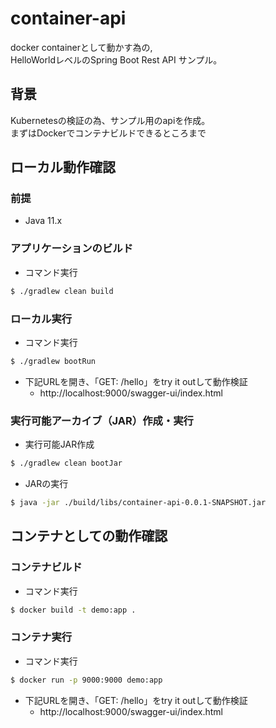 # container-api
docker containerとして動かす為の,  
HelloWorldレベルのSpring Boot Rest API サンプル。

## 背景

Kubernetesの検証の為、サンプル用のapiを作成。  
まずはDockerでコンテナビルドできるところまで

## ローカル動作確認

### 前提

* Java 11.x

### アプリケーションのビルド

* コマンド実行

```sh
$ ./gradlew clean build
```

### ローカル実行

* コマンド実行

```sh
$ ./gradlew bootRun 
```

* 下記URLを開き、「GET: /hello」をtry it outして動作検証
  * http://localhost:9000/swagger-ui/index.html

### 実行可能アーカイブ（JAR）作成・実行

* 実行可能JAR作成 

```sh
$ ./gradlew clean bootJar
```

* JARの実行

```sh
$ java -jar ./build/libs/container-api-0.0.1-SNAPSHOT.jar
```

## コンテナとしての動作確認

### コンテナビルド

* コマンド実行

```sh
$ docker build -t demo:app .
```

### コンテナ実行

* コマンド実行

```sh
$ docker run -p 9000:9000 demo:app
```


* 下記URLを開き、「GET: /hello」をtry it outして動作検証
  * http://localhost:9000/swagger-ui/index.html